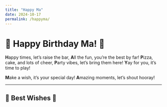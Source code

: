 ```yaml
---
title: "Happy Ma"
date: 2024-10-17
permalink: /happyma/
---
```


# 🎉 Happy Birthday Ma! 🎉

**H**appy times, let’s raise the bar,
**A**ll the fun, you’re the best by far! 
**P**izza, cake, and lots of cheer,
**P**arty vibes, let’s bring them here!
**Y**ay for you, it’s time to play!


**M**ake a wish, it’s your special day!
**A**mazing moments, let’s shout hooray!

---

## 🎈 Best Wishes 🎈

